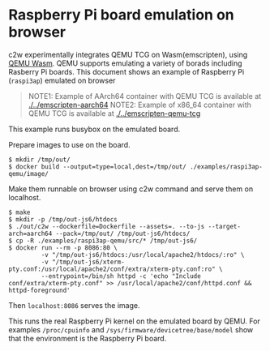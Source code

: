 # Raspberry Pi board emulation on browser

c2w experimentally integrates QEMU TCG on Wasm(emscripten), using [QEMU Wasm](https://github.com/ktock/qemu-wasm).
QEMU supports emulating a variety of borads including Rasberry Pi boards.
This document shows an example of Raspberry Pi (`raspi3ap`) emulated on browser

> NOTE1: Example of AArch64 container with QEMU TCG is available at [./../emscripten-aarch64](./../emscripten-aarch64)
> NOTE2: Example of x86_64 container with QEMU TCG is available at [./../emscripten-qemu-tcg](./../emscripten-qemu-tcg)

This example runs busybox on the emulated board.

Prepare images to use on the board.

```
$ mkdir /tmp/out/
$ docker build --output=type=local,dest=/tmp/out/ ./examples/raspi3ap-qemu/image/
```

Make them runnable on browser using c2w command and serve them on localhost.

```
$ make
$ mkdir -p /tmp/out-js6/htdocs
$ ./out/c2w --dockerfile=Dockerfile --assets=. --to-js --target-arch=aarch64 --pack=/tmp/out/ /tmp/out-js6/htdocs/
$ cp -R ./examples/raspi3ap-qemu/src/* /tmp/out-js6/
$ docker run --rm -p 8086:80 \
         -v "/tmp/out-js6/htdocs:/usr/local/apache2/htdocs/:ro" \
         -v "/tmp/out-js6/xterm-pty.conf:/usr/local/apache2/conf/extra/xterm-pty.conf:ro" \
         --entrypoint=/bin/sh httpd -c 'echo "Include conf/extra/xterm-pty.conf" >> /usr/local/apache2/conf/httpd.conf && httpd-foreground'
```

Then `localhost:8086` serves the image.

This runs the real Raspberry Pi kernel on the emulated board by QEMU.
For examples `/proc/cpuinfo` and `/sys/firmware/devicetree/base/model` show that the environment is the Raspberry Pi board.
